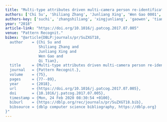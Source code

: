 ```yaml
---
title: "Multi-type attributes driven multi-camera person re-identification"
authors: ['Chi Su', 'Shiliang Zhang', 'Junliang Xing', 'Wen Gao 0001', 'Qi Tian 0001']
authors-key: ['suchi', 'zhangshiliang', 'xingjunliang', 'gaowen', 'tianqi']
year: "2018"
article-link: "https://doi.org/10.1016/j.patcog.2017.07.005"
venue: "Pattern Recognit."
bibex: "@article{DBLP:journals/pr/SuZXGT18,
  author    = {Chi Su and
               Shiliang Zhang and
               Junliang Xing and
               Wen Gao and
               Qi Tian},
  title     = {Multi-type attributes driven multi-camera person re-identification},
  journal   = {Pattern Recognit.},
  volume    = {75},
  pages     = {77--89},
  year      = {2018},
  url       = {https://doi.org/10.1016/j.patcog.2017.07.005},
  doi       = {10.1016/j.patcog.2017.07.005},
  timestamp = {Mon, 24 Feb 2020 08:30:54 +0100},
  biburl    = {https://dblp.org/rec/journals/pr/SuZXGT18.bib},
  bibsource = {dblp computer science bibliography, https://dblp.org}
}"
---
```

